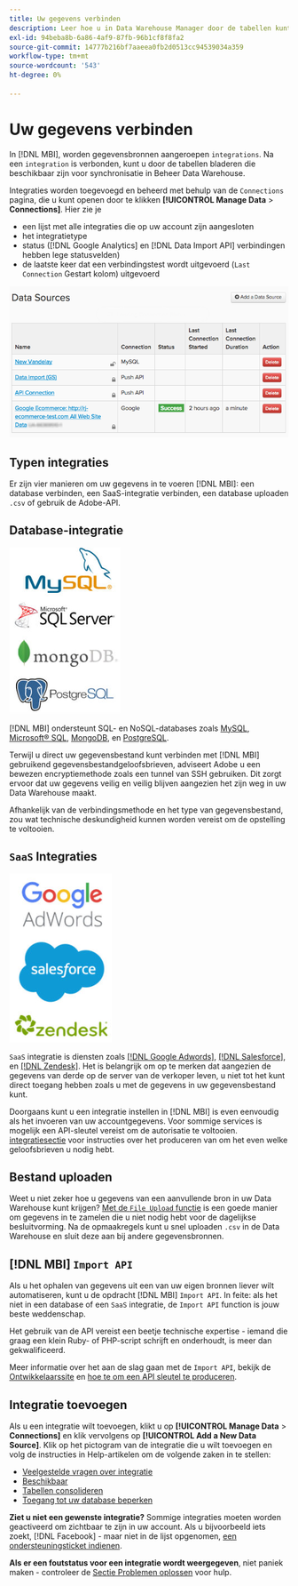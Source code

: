 ```yaml
---
title: Uw gegevens verbinden
description: Leer hoe u in Data Warehouse Manager door de tabellen kunt bladeren die u kunt synchroniseren.
exl-id: 94beba8b-6a86-4af9-87fb-96b1cf8f8fa2
source-git-commit: 14777b216bf7aaeea0fb2d0513cc94539034a359
workflow-type: tm+mt
source-wordcount: '543'
ht-degree: 0%

---
```


# Uw gegevens verbinden

In [!DNL MBI], worden gegevensbronnen aangeroepen `integrations`. Na een `integration` is verbonden, kunt u door de tabellen bladeren die beschikbaar zijn voor synchronisatie in Beheer Data Warehouse.

Integraties worden toegevoegd en beheerd met behulp van de `Connections` pagina, die u kunt openen door te klikken **[!UICONTROL Manage Data** > **Connections]**. Hier zie je
* een lijst met alle integraties die op uw account zijn aangesloten
* het integratietype
* status ([!DNL Google Analytics] en [!DNL Data Import API] verbindingen hebben lege statusvelden)
* de laatste keer dat een verbindingstest wordt uitgevoerd (`Last Connection` Gestart kolom) uitgevoerd

![Gegevens\_Bronnen\_Tabel.png](../../../assets/Data_Sources_Table.png)

## Typen integraties

Er zijn vier manieren om uw gegevens in te voeren [!DNL MBI]: een database verbinden, een SaaS-integratie verbinden, een database uploaden `.csv` of gebruik de Adobe-API.

## Database-integratie

![Database\_icons.jpg](../../../assets/Database_icons.jpg)

[!DNL MBI] ondersteunt SQL- en NoSQL-databases zoals [MySQL](../../importing-data/integrations/mysql-via-ssh-tunnel.md), [Microsoft® SQL](../integrations/microsoft-sql-server.md), [MongoDB](../integrations/mongodb-via-ssh-tunnel.md), en [PostgreSQL](../integrations/postgresql.md).

Terwijl u direct uw gegevensbestand kunt verbinden met [!DNL MBI] gebruikend gegevensbestandgeloofsbrieven, adviseert Adobe u een bewezen encryptiemethode zoals een tunnel van SSH gebruiken. Dit zorgt ervoor dat uw gegevens veilig en veilig blijven aangezien het zijn weg in uw Data Warehouse maakt.

Afhankelijk van de verbindingsmethode en het type van gegevensbestand, zou wat technische deskundigheid kunnen worden vereist om de opstelling te voltooien.

## `SaaS` Integraties

![](../../../assets/SaaS_icons.jpg)

`SaaS` integratie is diensten zoals [[!DNL Google Adwords]](../integrations/google-adwords.md), [[!DNL Salesforce]](../integrations/salesforce.md), en [[!DNL Zendesk]](../integrations/zendesk.md). Het is belangrijk om op te merken dat aangezien de gegevens van derde op de server van de verkoper leven, u niet tot het kunt direct toegang hebben zoals u met de gegevens in uw gegevensbestand kunt.

Doorgaans kunt u een integratie instellen in [!DNL MBI] is even eenvoudig als het invoeren van uw accountgegevens. Voor sommige services is mogelijk een API-sleutel vereist om de autorisatie te voltooien. [integratiesectie](../integrations/integrations.md) voor instructies over het produceren van om het even welke geloofsbrieven u nodig hebt.

## Bestand uploaden

Weet u niet zeker hoe u gegevens van een aanvullende bron in uw Data Warehouse kunt krijgen? [Met de `File Upload` functie](../connecting-data/using-file-uploader.md) is een goede manier om gegevens in te zamelen die u niet nodig hebt voor de dagelijkse besluitvorming. Na de opmaakregels kunt u snel uploaden `.csv` in de Data Warehouse en sluit deze aan bij andere gegevensbronnen.

## [!DNL MBI] `Import API`

Als u het ophalen van gegevens uit een van uw eigen bronnen liever wilt automatiseren, kunt u de opdracht [!DNL MBI] `Import API`. In feite: als het niet in een database of een `SaaS` integratie, de `Import API` function is jouw beste weddenschap.

Het gebruik van de API vereist een beetje technische expertise - iemand die graag een klein Ruby- of PHP-script schrijft en onderhoudt, is meer dan gekwalificeerd.

Meer informatie over het aan de slag gaan met de `Import API`, bekijk de [Ontwikkelaarssite](https://developer.adobe.com/commerce/services/reporting/) en [hoe te om een API sleutel te produceren](https://developer.adobe.com/commerce/services/reporting/import-api/).

## Integratie toevoegen

Als u een integratie wilt toevoegen, klikt u op **[!UICONTROL Manage Data** > **Connections]** en klik vervolgens op **[!UICONTROL Add a New Data Source]**. Klik op het pictogram van de integratie die u wilt toevoegen en volg de instructies in Help-artikelen om de volgende zaken in te stellen:

* [Veelgestelde vragen over integratie](https://support.magento.com/hc/en-us/sections/360003161871-Integration-FAQ)
* [Beschikbaar ](../integrations/integrations.md)
* [Tabellen consolideren](../../../best-practices/consolidating-your-tables.md)
* [Toegang tot uw database beperken](../../../administrator/account-management/restrict-db-access.md)

**Ziet u niet een gewenste integratie?** Sommige integraties moeten worden geactiveerd om zichtbaar te zijn in uw account. Als u bijvoorbeeld iets zoekt, [!DNL Facebook] - maar niet in de lijst opgenomen, [een ondersteuningsticket indienen](https://experienceleague.adobe.com/docs/commerce-knowledge-base/kb/troubleshooting/miscellaneous/mbi-service-policies.html?lang=en).

**Als er een foutstatus voor een integratie wordt weergegeven**, niet paniek maken - controleer de [Sectie Problemen oplossen](https://support.magento.com/hc/en-us/sections/360003078151) voor hulp.
